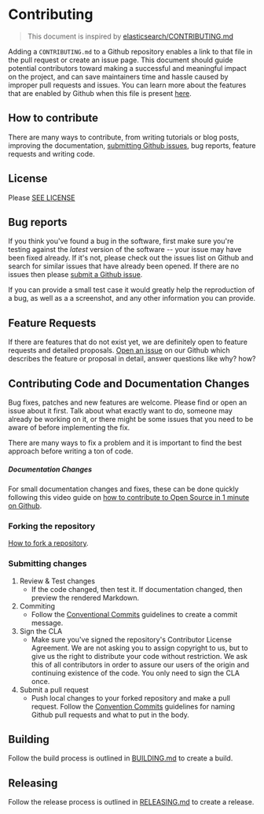 # Contributing

> This document is inspired by
> [elasticsearch/CONTRIBUTING.md](https://github.com/elastic/elasticsearch/blob/master/CONTRIBUTING.md)

Adding a `CONTRIBUTING.md` to a Github repository enables a link to that file in
the pull request or create an issue page. This document should guide potential
contributors toward making a successful and meaningful impact on the project,
and can save maintainers time and hassle caused by improper pull requests and
issues. You can learn more about the features that are enabled by Github when
this file is present
[here](https://help.github.com/articles/setting-guidelines-for-repository-contributors/).

## How to contribute

There are many ways to contribute, from writing tutorials or blog posts,
improving the documentation,
[submitting Github issues](https://help.github.com/articles/creating-an-issue/),
bug reports, feature requests and writing code.

## License

Please [SEE LICENSE](#LICENSE)

## Bug reports

If you think you've found a bug in the software, first make sure you're testing
against the _latest_ version of the software -- your issue may have been fixed
already. If it's not, please check out the issues list on Github and search for
similar issues that have already been opened. If there are no issues then please
[submit a Github issue](https://help.github.com/articles/creating-an-issue/).

If you can provide a small test case it would greatly help the reproduction of a
bug, as well as a a screenshot, and any other information you can provide.

## Feature Requests

If there are features that do not exist yet, we are definitely open to feature
requests and detailed proposals.
[Open an issue](https://help.github.com/articles/creating-an-issue/) on our
Github which describes the feature or proposal in detail, answer questions like
why? how?

## Contributing Code and Documentation Changes

Bug fixes, patches and new features are welcome. Please find or open an issue
about it first. Talk about what exactly want to do, someone may already be
working on it, or there might be some issues that you need to be aware of before
implementing the fix.

There are many ways to fix a problem and it is important to find the best
approach before writing a ton of code.

##### Documentation Changes

For small documentation changes and fixes, these can be done quickly following
this video guide on
[how to contribute to Open Source in 1 minute on Github](https://www.youtube.com/watch?v=kRYk1-yKwWs).

### Forking the repository

[How to fork a repository](https://help.github.com/articles/fork-a-repo/).

### Submitting changes

1. Review & Test changes
   - If the code changed, then test it. If documentation changed, then preview
     the rendered Markdown.
2. Commiting
   - Follow the [Conventional Commits](CONVENTIONAL_COMMITS.md) guidelines to
     create a commit message.
3. Sign the CLA
   - Make sure you've signed the repository's Contributor License Agreement. We
     are not asking you to assign copyright to us, but to give us the right to
     distribute your code without restriction. We ask this of all contributors
     in order to assure our users of the origin and continuing existence of the
     code. You only need to sign the CLA once.
4. Submit a pull request
   - Push local changes to your forked repository and make a pull request.
     Follow the [Convention Commits](CONVENTIONAL_COMMITS.md) guidelines for
     naming Github pull requests and what to put in the body.

## Building

Follow the build process is outlined in [BUILDING.md](BUILDING.md) to create a
build.

## Releasing

Follow the release process is outlined in [RELEASING.md](RELEASING.md) to create
a release.
